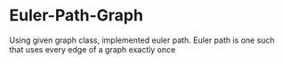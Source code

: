 # Euler-Path-Graph
Using given graph class, implemented euler path. Euler path is one such that uses every edge of a graph exactly once

